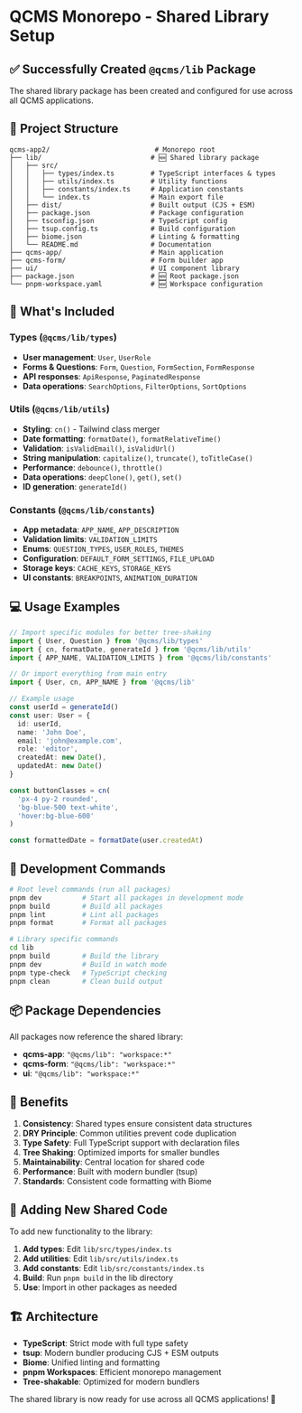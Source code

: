 # QCMS Monorepo - Shared Library Setup

## ✅ Successfully Created `@qcms/lib` Package

The shared library package has been created and configured for use across all QCMS applications.

## 📁 Project Structure

```
qcms-app2/                          # Monorepo root
├── lib/                           # 🆕 Shared library package
│   ├── src/
│   │   ├── types/index.ts         # TypeScript interfaces & types
│   │   ├── utils/index.ts         # Utility functions
│   │   ├── constants/index.ts     # Application constants
│   │   └── index.ts               # Main export file
│   ├── dist/                      # Built output (CJS + ESM)
│   ├── package.json               # Package configuration
│   ├── tsconfig.json              # TypeScript config
│   ├── tsup.config.ts             # Build configuration
│   ├── biome.json                 # Linting & formatting
│   └── README.md                  # Documentation
├── qcms-app/                      # Main application
├── qcms-form/                     # Form builder app
├── ui/                            # UI component library
├── package.json                   # 🆕 Root package.json
└── pnpm-workspace.yaml            # 🆕 Workspace configuration
```

## 🚀 What's Included

### Types (`@qcms/lib/types`)
- **User management**: `User`, `UserRole`
- **Forms & Questions**: `Form`, `Question`, `FormSection`, `FormResponse`
- **API responses**: `ApiResponse`, `PaginatedResponse`
- **Data operations**: `SearchOptions`, `FilterOptions`, `SortOptions`

### Utils (`@qcms/lib/utils`)
- **Styling**: `cn()` - Tailwind class merger
- **Date formatting**: `formatDate()`, `formatRelativeTime()`
- **Validation**: `isValidEmail()`, `isValidUrl()`
- **String manipulation**: `capitalize()`, `truncate()`, `toTitleCase()`
- **Performance**: `debounce()`, `throttle()`
- **Data operations**: `deepClone()`, `get()`, `set()`
- **ID generation**: `generateId()`

### Constants (`@qcms/lib/constants`)
- **App metadata**: `APP_NAME`, `APP_DESCRIPTION`
- **Validation limits**: `VALIDATION_LIMITS`
- **Enums**: `QUESTION_TYPES`, `USER_ROLES`, `THEMES`
- **Configuration**: `DEFAULT_FORM_SETTINGS`, `FILE_UPLOAD`
- **Storage keys**: `CACHE_KEYS`, `STORAGE_KEYS`
- **UI constants**: `BREAKPOINTS`, `ANIMATION_DURATION`

## 💻 Usage Examples

```typescript
// Import specific modules for better tree-shaking
import { User, Question } from '@qcms/lib/types'
import { cn, formatDate, generateId } from '@qcms/lib/utils'
import { APP_NAME, VALIDATION_LIMITS } from '@qcms/lib/constants'

// Or import everything from main entry
import { User, cn, APP_NAME } from '@qcms/lib'

// Example usage
const userId = generateId()
const user: User = {
  id: userId,
  name: 'John Doe',
  email: 'john@example.com',
  role: 'editor',
  createdAt: new Date(),
  updatedAt: new Date()
}

const buttonClasses = cn(
  'px-4 py-2 rounded',
  'bg-blue-500 text-white',
  'hover:bg-blue-600'
)

const formattedDate = formatDate(user.createdAt)
```

## 🔧 Development Commands

```bash
# Root level commands (run all packages)
pnpm dev          # Start all packages in development mode
pnpm build        # Build all packages
pnpm lint         # Lint all packages
pnpm format       # Format all packages

# Library specific commands
cd lib
pnpm build        # Build the library
pnpm dev          # Build in watch mode
pnpm type-check   # TypeScript checking
pnpm clean        # Clean build output
```

## 📦 Package Dependencies

All packages now reference the shared library:

- **qcms-app**: `"@qcms/lib": "workspace:*"`
- **qcms-form**: `"@qcms/lib": "workspace:*"`
- **ui**: `"@qcms/lib": "workspace:*"`

## 🎯 Benefits

1. **Consistency**: Shared types ensure consistent data structures
2. **DRY Principle**: Common utilities prevent code duplication
3. **Type Safety**: Full TypeScript support with declaration files
4. **Tree Shaking**: Optimized imports for smaller bundles
5. **Maintainability**: Central location for shared code
6. **Performance**: Built with modern bundler (tsup)
7. **Standards**: Consistent code formatting with Biome

## 🔄 Adding New Shared Code

To add new functionality to the library:

1. **Add types**: Edit `lib/src/types/index.ts`
2. **Add utilities**: Edit `lib/src/utils/index.ts`
3. **Add constants**: Edit `lib/src/constants/index.ts`
4. **Build**: Run `pnpm build` in the lib directory
5. **Use**: Import in other packages as needed

## 🏗️ Architecture

- **TypeScript**: Strict mode with full type safety
- **tsup**: Modern bundler producing CJS + ESM outputs
- **Biome**: Unified linting and formatting
- **pnpm Workspaces**: Efficient monorepo management
- **Tree-shakable**: Optimized for modern bundlers

The shared library is now ready for use across all QCMS applications! 🎉